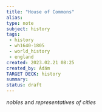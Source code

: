 ```yaml
---
title: "House of Commons"
alias: 
type: note
subject: history
tags:
 - history
 - wh1640-1805
 - world_history
 - england
created: 2023.02.21 08:25
created_by: Ádám
TARGET DECK: history
summary: 
status: draft
---
```

*nobles* and *representatives of cities*